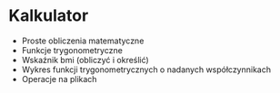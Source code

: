 # Kalkulator
- Proste obliczenia matematyczne
- Funkcje trygonometryczne
- Wskaźnik bmi (obliczyć i określić)
- Wykres funkcji trygonometrycznych o nadanych współczynnikach
- Operacje na plikach
